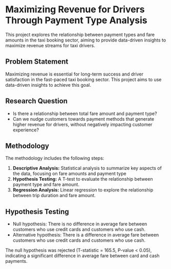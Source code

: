 # Maximizing Revenue for Drivers Through Payment Type Analysis

This project explores the relationship between payment types and fare amounts in the taxi booking sector, aiming to provide data-driven insights to maximize revenue streams for taxi drivers.

## Problem Statement

Maximizing revenue is essential for long-term success and driver satisfaction in the fast-paced taxi booking sector. This project aims to use data-driven insights to achieve this goal.

## Research Question

* Is there a relationship between total fare amount and payment type?
* Can we nudge customers towards payment methods that generate higher revenue for drivers, without negatively impacting customer experience?


## Methodology

The methodology includes the following steps:

1.  **Descriptive Analysis:** Statistical analysis to summarize key aspects of the data, focusing on fare amounts and payment type
2.  **Hypothesis Testing:** A T-test to evaluate the relationship between payment type and fare amount. 
3.  **Regression Analysis:** Linear regression to explore the relationship between trip duration and fare amount.


## Hypothesis Testing

* Null hypothesis: There is no difference in average fare between customers who use credit cards and customers who use cash.
* Alternative hypothesis: There is a difference in average fare between customers who use credit cards and customers who use cash.

The null hypothesis was rejected (T-statistic = 165.5, P-value < 0.05), indicating a significant difference in average fare between card and cash payments.

